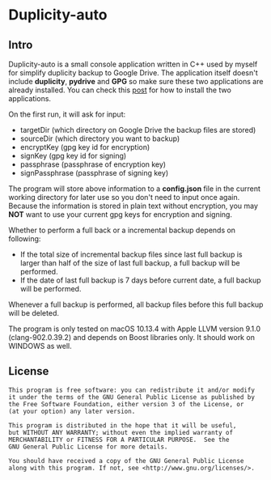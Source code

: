 # Duplicity-auto

## Intro

Duplicity-auto is a small console application written in C++ used by myself for simplify duplicity backup to Google Drive. The application itself doesn't include **duplicity**, **pydrive** and **GPG** so make sure these two applications are already installed. You can check this [post](https://redplus.me/post/using-duplicity-with-google-drive-for-backup-on-macos/) for how to install the two applications.

On the first run, it will ask for input:

* targetDir (which directory on Google Drive the backup files are stored)
* sourceDir (which directory you want to backup)
* encryptKey (gpg key id for encryption)
* signKey (gpg key id for signing)
* passphrase (passphrase of encryption key)
* signPassphrase (passphrase of signing key)

The program will store above information to a **config.json** file in the current working directory for later use so you don't need to input once again. Because the information is stored in plain text without encryption, you may **NOT** want to use your current gpg keys for encryption and signing.

Whether to perform a full back or a incremental backup depends on following:

* If the total size of incremental backup files since last full backup is larger than half of the size of last full backup, a full backup will be performed.
* If the date of last full backup is 7 days before current date, a full backup will be performed.

Whenever a full backup is performed, all backup files before this full backup will be deleted.

The program is only tested on macOS 10.13.4 with Apple LLVM version 9.1.0 (clang-902.0.39.2) and depends on Boost libraries only. It should work on WINDOWS as well.

## License

```
This program is free software: you can redistribute it and/or modify
it under the terms of the GNU General Public License as published by
the Free Software Foundation, either version 3 of the License, or
(at your option) any later version.

This program is distributed in the hope that it will be useful,
but WITHOUT ANY WARRANTY; without even the implied warranty of
MERCHANTABILITY or FITNESS FOR A PARTICULAR PURPOSE.  See the
GNU General Public License for more details.

You should have received a copy of the GNU General Public License
along with this program. If not, see <http://www.gnu.org/licenses/>.
```